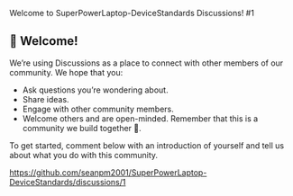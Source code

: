 Welcome to SuperPowerLaptop-DeviceStandards Discussions! #1 

<!--
    ✏️ Optional: Customize the content below to let your community know what you intend to use Discussions for.
-->
## 👋 Welcome!
  We’re using Discussions as a place to connect with other members of our community. We hope that you:
  * Ask questions you’re wondering about.
  * Share ideas.
  * Engage with other community members.
  * Welcome others and are open-minded. Remember that this is a community we
  build together 💪.

  To get started, comment below with an introduction of yourself and tell us about what you do with this community.

<!--
  For the maintainers, here are some tips 💡 for getting started with Discussions. We'll leave these in Markdown comments for now, but feel free to take out the comments for all maintainers to see.

  📢 **Announce to your community** that Discussions is available! Go ahead and send that tweet, post, or link it from the website to drive traffic here.

  🔗 If you use issue templates, **link any relevant issue templates** such as questions and community conversations to Discussions. Declutter your issues by driving community content to where they belong in Discussions. If you need help, here's a [link to the documentation](https://docs.github.com/en/github/building-a-strong-community/configuring-issue-templates-for-your-repository#configuring-the-template-chooser).

  ➡️ You can **convert issues to discussions** either individually or bulk by labels. Looking at you, issues labeled “question” or “discussion”.
-->

https://github.com/seanpm2001/SuperPowerLaptop-DeviceStandards/discussions/1
